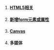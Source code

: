 1. #### [HTML5相关](/ui/html/html5/html5xiang-guan.md)
2. #### [新增form元素或属性](/ui/html/html5/xin-zeng-form-yuan-su-huo-shu-xing.md)
3. #### [Canvas](/ui/html/html5/canvas.md)
4. #### 多媒体

#### 



